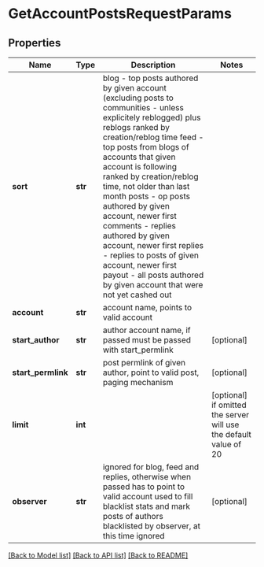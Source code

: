 # GetAccountPostsRequestParams

## Properties
Name | Type | Description | Notes
------------ | ------------- | ------------- | -------------
**sort** | **str** | blog - top posts authored by given account (excluding posts to communities - unless explicitely reblogged) plus reblogs ranked by creation/reblog time   feed - top posts from blogs of accounts that given account is following ranked by creation/reblog time, not older than last month   posts - op posts authored by given account, newer first   comments - replies authored by given account, newer first   replies - replies to posts of given account, newer first   payout - all posts authored by given account that were not yet cashed out    | 
**account** | **str** | account name, points to valid account | 
**start_author** | **str** | author account name, if passed must be passed with start_permlink | [optional] 
**start_permlink** | **str** | post permlink of given author, point to valid post, paging mechanism | [optional] 
**limit** | **int** |  | [optional]  if omitted the server will use the default value of 20
**observer** | **str** | ignored for blog, feed and replies, otherwise when passed has to point to valid account used to fill blacklist stats and mark posts of authors blacklisted by observer, at this time ignored | [optional] 

[[Back to Model list]](../README.md#documentation-for-models) [[Back to API list]](../README.md#documentation-for-api-endpoints) [[Back to README]](../README.md)


